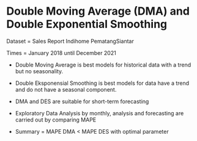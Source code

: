 # Double Moving Average (DMA) and Double Exponential Smoothing
Dataset = Sales Report Indihome PematangSiantar

Times = January 2018 until December 2021

* Double Moving Average is best models for historical data with a trend but no seasonality.
* Double Eksponensial Smoothing is best models for data have a trend and do not have a seasonal component.

* DMA and DES are suitable for short-term forecasting
* Exploratory Data Analysis by monthly, analysis and forecasting are carried out by comparing MAPE
* Summary = MAPE DMA < MAPE DES with optimal parameter
